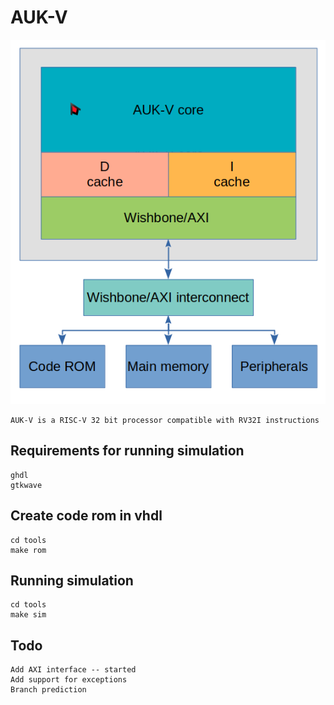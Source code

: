 # AUK-V
![Alt text](doc/arch.png?raw=true "Architecture")


    AUK-V is a RISC-V 32 bit processor compatible with RV32I instructions

## Requirements for running simulation

    ghdl
    gtkwave
## Create code rom in vhdl 
    cd tools
    make rom  
## Running simulation
    cd tools
    make sim  

## Todo
    Add AXI interface -- started
    Add support for exceptions
    Branch prediction
    